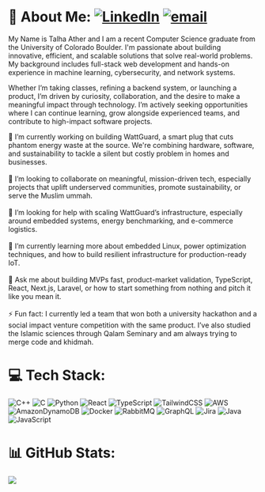# 💫 About Me: [![LinkedIn](https://img.shields.io/badge/LinkedIn-%230077B5.svg?logo=linkedin&logoColor=white)](https://linkedin.com/in/talha-ather) [![email](https://img.shields.io/badge/Email-D14836?logo=gmail&logoColor=white)](mailto:talha.ather03@gmail.com) 
My Name is Talha Ather and I am a recent Computer Science graduate from the University of Colorado Boulder. I'm passionate about building innovative, efficient, and scalable solutions that solve real-world problems. My background includes full-stack web development and hands-on experience in machine learning, cybersecurity, and network systems.

Whether I’m taking classes, refining a backend system, or launching a product, I’m driven by curiosity, collaboration, and the desire to make a meaningful impact through technology. I’m actively seeking opportunities where I can continue learning, grow alongside experienced teams, and contribute to high-impact software projects.

🔭 I’m currently working on building WattGuard, a smart plug that cuts phantom energy waste at the source. We're combining hardware, software, and sustainability to tackle a silent but costly problem in homes and businesses.<br><br>👯 I’m looking to collaborate on meaningful, mission-driven tech, especially projects that uplift underserved communities, promote sustainability, or serve the Muslim ummah.<br><br>🤝 I’m looking for help with scaling WattGuard’s infrastructure, especially around embedded systems, energy benchmarking, and e-commerce logistics.<br><br>🌱 I’m currently learning more about embedded Linux, power optimization techniques, and how to build resilient infrastructure for production-ready IoT.<br><br>💬 Ask me about building MVPs fast, product-market validation, TypeScript, React, Next.js, Laravel, or how to start something from nothing and pitch it like you mean it.<br><br>⚡ Fun fact: I currently led a team that won both a university hackathon and a social impact venture competition with the same product. I’ve also studied the Islamic sciences through Qalam Seminary and am always trying to merge code and khidmah.<br>


# 💻 Tech Stack:
![C++](https://img.shields.io/badge/c++-%2300599C.svg?style=for-the-badge&logo=c%2B%2B&logoColor=white) ![C](https://img.shields.io/badge/c-%2300599C.svg?style=for-the-badge&logo=c&logoColor=white) ![Python](https://img.shields.io/badge/python-3670A0?style=for-the-badge&logo=python&logoColor=ffdd54) ![React](https://img.shields.io/badge/react-%2320232a.svg?style=for-the-badge&logo=react&logoColor=%2361DAFB) ![TypeScript](https://img.shields.io/badge/typescript-%23007ACC.svg?style=for-the-badge&logo=typescript&logoColor=white) ![TailwindCSS](https://img.shields.io/badge/tailwindcss-%2338B2AC.svg?style=for-the-badge&logo=tailwind-css&logoColor=white) ![AWS](https://img.shields.io/badge/AWS-%23FF9900.svg?style=for-the-badge&logo=amazon-aws&logoColor=white) ![AmazonDynamoDB](https://img.shields.io/badge/Amazon%20DynamoDB-4053D6?style=for-the-badge&logo=Amazon%20DynamoDB&logoColor=white) ![Docker](https://img.shields.io/badge/docker-%230db7ed.svg?style=for-the-badge&logo=docker&logoColor=white) ![RabbitMQ](https://img.shields.io/badge/rabbitmq-FF6600?style=for-the-badge&logo=rabbitmq&logoColor=white) ![GraphQL](https://img.shields.io/badge/-GraphQL-E10098?style=for-the-badge&logo=graphql&logoColor=white) ![Jira](https://img.shields.io/badge/jira-%230A0FFF.svg?style=for-the-badge&logo=jira&logoColor=white) ![Java](https://img.shields.io/badge/java-%23ED8B00.svg?style=for-the-badge&logo=openjdk&logoColor=white) ![JavaScript](https://img.shields.io/badge/javascript-%23323330.svg?style=for-the-badge&logo=javascript&logoColor=%23F7DF1E)
# 📊 GitHub Stats:
![](https://nirzak-streak-stats.vercel.app/?user=tjather&theme=dark&hide_border=false)<br/>

